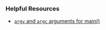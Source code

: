 ### Helpful Resources
 - [`argv` and `argc` arguments for main()](https://stackoverflow.com/questions/3024197/what-does-int-argc-char-argv-mean/3024202)
